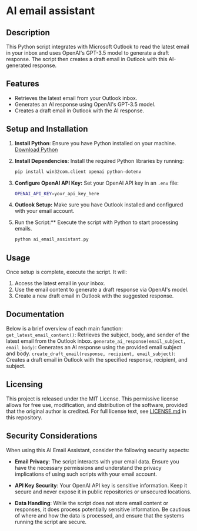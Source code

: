 # AI email assistant

## Description
This Python script integrates with Microsoft Outlook to read the latest email in your inbox and uses OpenAI's GPT-3.5 model to generate a draft response. The script then creates a draft email in Outlook with this AI-generated response.

## Features
- Retrieves the latest email from your Outlook inbox.
- Generates an AI response using OpenAI's GPT-3.5 model.
- Creates a draft email in Outlook with the AI response.

## Setup and Installation
1. **Install Python**: Ensure you have Python installed on your machine. [Download Python](https://www.python.org/downloads/)

2. **Install Dependencies**: Install the required Python libraries by running:
   ```bash
   pip install win32com.client openai python-dotenv

3. **Configure OpenAI API Key:** Set your OpenAI API key in an `.env` file:
    ```bash
    OPENAI_API_KEY=your_api_key_here

4. **Outlook Setup:** Make sure you have Outlook installed and configured with your email account.

5. Run the Script:** Execute the script with Python to start processing emails.
    ```bash
    python ai_email_assistant.py    

## Usage 

Once setup is complete, execute the script. It will:

1. Access the latest email in your inbox.
2. Use the email content to generate a draft response via OpenAI's model.
3. Create a new draft email in Outlook with the suggested response.

## Documentation
Below is a brief overview of each main function:
`get_latest_email_content()`: Retrieves the subject, body, and sender of the latest email from the Outlook inbox.
`generate_ai_response(email_subject, email_body)`: Generates an AI response using the provided email subject and body.
`create_draft_email(response, recipient, email_subject)`: Creates a draft email in Outlook with the specified response, recipient, and subject.

## Licensing

This project is released under the MIT License. This permissive license allows for free use, modification, and distribution of the software, provided that the original author is credited. For full license text, see [LICENSE.md](LICENSE.md) in this repository.

## Security Considerations

When using this AI Email Assistant, consider the following security aspects:

- **Email Privacy**: The script interacts with your email data. Ensure you have the necessary permissions and understand the privacy implications of using such scripts with your email account.
  
- **API Key Security**: Your OpenAI API key is sensitive information. Keep it secure and never expose it in public repositories or unsecured locations.

- **Data Handling**: While the script does not store email content or responses, it does process potentially sensitive information. Be cautious of where and how the data is processed, and ensure that the systems running the script are secure.
